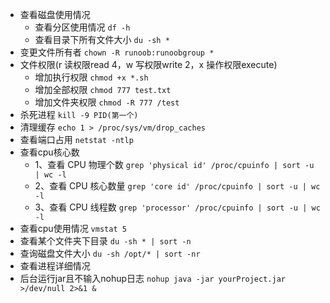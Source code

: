 
+ 查看磁盘使用情况
   + 查看分区使用情况 `df -h`
   + 查看目录下所有文件大小 `du -sh *`
+ 变更文件所有者 `chown -R runoob:runoobgroup *`
+ 文件权限(r 读权限read  4，w 写权限write 2，x 操作权限execute)
   + 增加执行权限 `chmod +x *.sh`
   + 增加全部权限 `chmod 777 test.txt`
   + 增加文件夹权限 `chmod -R 777 /test`
+ 杀死进程 `kill -9 PID(第一个)`
+ 清理缓存 `echo 1 > /proc/sys/vm/drop_caches`
+ 查看端口占用 `netstat -ntlp`
+ 查看cpu核心数 
  + 1、查看 CPU 物理个数 `grep 'physical id' /proc/cpuinfo | sort -u | wc -l`
  + 2、查看 CPU 核心数量 `grep 'core id' /proc/cpuinfo | sort -u | wc -l`
  + 3、查看 CPU 线程数 `grep 'processor' /proc/cpuinfo | sort -u | wc -l`
+ 查看cpu使用情况 `vmstat 5`
+ 查看某个文件夹下目录 `du -sh * | sort -n`
+ 查询磁盘文件大小 `du -sh /opt/* | sort -nr`
+ 查看进程详细情况
+ 后台运行jar且不输入nohup日志 `nohup java -jar yourProject.jar >/dev/null 2>&1 & `
